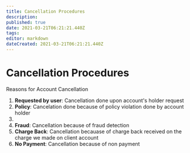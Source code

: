 ```yaml
---
title: Cancellation Procedures
description: 
published: true
date: 2021-03-21T06:21:21.440Z
tags: 
editor: markdown
dateCreated: 2021-03-21T06:21:21.440Z
---
```


# Cancellation Procedures

Reasons for Account Cancellation

1. **Requested by user**: Cancellation done upon account's holder request
1. **Policy**: Cancelation done because of policy violation done by account holder
1. 
1. **Fraud**: Cancellation because of fraud detection
1. **Charge Back**: Cancellation becauase of charge back received on the charge we made on client account
1. **No Payment**: Cancellation because of non payment